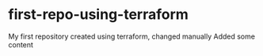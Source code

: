 # first-repo-using-terraform
My first repository created using terraform, changed manually
Added some content
